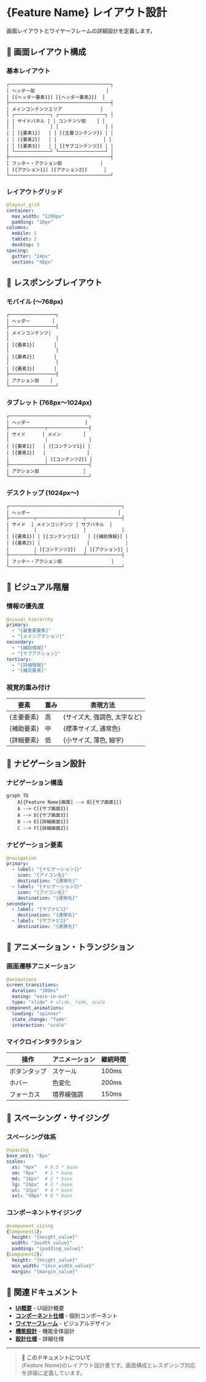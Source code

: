 # {Feature Name} レイアウト設計

画面レイアウトとワイヤーフレームの詳細設計を定義します。

## 📐 画面レイアウト構成

### 基本レイアウト

```
┌─────────────────────────────────────┐
│ ヘッダー部                          │
│ [{ヘッダー要素1}] [{ヘッダー要素2}]  │
├─────────────────────────────────────┤
│ メインコンテンツエリア              │
│ ┌─────────────┐ ┌─────────────────┐ │
│ │ サイドパネル │ │ コンテンツ部    │ │
│ │             │ │                 │ │
│ │ [{要素1}]   │ │ [{主要コンテンツ}] │ │
│ │ [{要素2}]   │ │                 │ │
│ │ [{要素3}]   │ │ [{サブコンテンツ}] │ │
│ └─────────────┘ └─────────────────┘ │
├─────────────────────────────────────┤
│ フッター・アクション部              │
│ [{アクション1}] [{アクション2}]      │
└─────────────────────────────────────┘
```

### レイアウトグリッド

```yaml
@layout_grid
container:
  max_width: "1200px"
  padding: "16px"
columns:
  mobile: 1
  tablet: 2
  desktop: 3
spacing:
  gutter: "24px"
  section: "48px"
```

## 📱 レスポンシブレイアウト

### モバイル (～768px)

```
┌─────────────────┐
│ ヘッダー        │
├─────────────────┤
│ メインコンテンツ│
│                 │
│ [{要素1}]       │
│                 │
│ [{要素2}]       │
│                 │
│ [{要素3}]       │
├─────────────────┤
│ アクション部    │
└─────────────────┘
```

### タブレット (768px～1024px)

```
┌─────────────────────────────┐
│ ヘッダー                    │
├─────────────┬───────────────┤
│ サイド      │ メイン        │
│             │               │
│ [{要素1}]   │ [{コンテンツ1}] │
│ [{要素2}]   │               │
│             │ [{コンテンツ2}] │
├─────────────┴───────────────┤
│ アクション部                │
└─────────────────────────────┘
```

### デスクトップ (1024px～)

```
┌─────────────────────────────────────────┐
│ ヘッダー                                │
├─────────┬─────────────────┬─────────────┤
│ サイド  │ メインコンテンツ │ サブパネル  │
│         │                 │             │
│ [{要素1}] │ [{コンテンツ1}]   │ [{補助情報}] │
│ [{要素2}] │                 │             │
│         │ [{コンテンツ2}]   │ [{アクション}] │
├─────────┴─────────────────┴─────────────┤
│ フッター・アクション部                  │
└─────────────────────────────────────────┘
```

## 🎨 ビジュアル階層

### 情報の優先度

```yaml
@visual_hierarchy
primary:
  - "{最重要要素}"
  - "{メインアクション}"
secondary:
  - "{補助情報}"
  - "{サブアクション}"
tertiary:
  - "{詳細情報}"
  - "{補完要素}"
```

### 視覚的重み付け

| 要素 | 重み | 表現方法 |
|------|------|----------|
| {主要要素} | 高 | {サイズ大, 強調色, 太字など} |
| {補助要素} | 中 | {標準サイズ, 通常色} |
| {詳細要素} | 低 | {小サイズ, 薄色, 細字} |

## 🧭 ナビゲーション設計

### ナビゲーション構造

```mermaid
graph TD
    A[{Feature Name}画面] --> B[{サブ画面1}]
    A --> C[{サブ画面2}]
    A --> D[{サブ画面3}]
    B --> E[{詳細画面1}]
    C --> F[{詳細画面2}]
```

### ナビゲーション要素

```yaml
@navigation
primary:
  - label: "{ナビゲーション1}"
    icon: "{アイコン名}"
    destination: "{遷移先}"
  - label: "{ナビゲーション2}"
    icon: "{アイコン名}"
    destination: "{遷移先}"
secondary:
  - label: "{サブナビ1}"
    destination: "{遷移先}"
  - label: "{サブナビ2}"
    destination: "{遷移先}"
```

## 💫 アニメーション・トランジション

### 画面遷移アニメーション

```yaml
@animations
screen_transitions:
  duration: "300ms"
  easing: "ease-in-out"
  type: "slide" # slide, fade, scale
component_animations:
  loading: "spinner"
  state_change: "fade"
  interaction: "scale"
```

### マイクロインタラクション

| 操作 | アニメーション | 継続時間 |
|------|----------------|----------|
| ボタンタップ | スケール | 100ms |
| ホバー | 色変化 | 200ms |
| フォーカス | 境界線強調 | 150ms |

## 📏 スペーシング・サイジング

### スペーシング体系

```yaml
@spacing
base_unit: "8px"
scales:
  xs: "4px"   # 0.5 * base
  sm: "8px"   # 1 * base  
  md: "16px"  # 2 * base
  lg: "24px"  # 3 * base
  xl: "32px"  # 4 * base
  xxl: "48px" # 6 * base
```

### コンポーネントサイジング

```yaml
@component_sizing
{Component1}:
  height: "{height_value}"
  width: "{width_value}"
  padding: "{padding_value}"
{Component2}:
  height: "{height_value}"
  min_width: "{min_width_value}"
  margin: "{margin_value}"
```

## 🔗 関連ドキュメント

- **[UI概要](./README.md)** - UI設計概要
- **[コンポーネント仕様](./components.md)** - 個別コンポーネント
- **[ワイヤーフレーム](./wireframes/)** - ビジュアルデザイン
- **[機能設計](../README.md)** - 機能全体設計
- **[設計仕様](../design/specifications.md)** - 詳細仕様

---

> **📝 このドキュメントについて**  
> {Feature Name}のレイアウト設計書です。画面構成とレスポンシブ対応を詳細に定義しています。